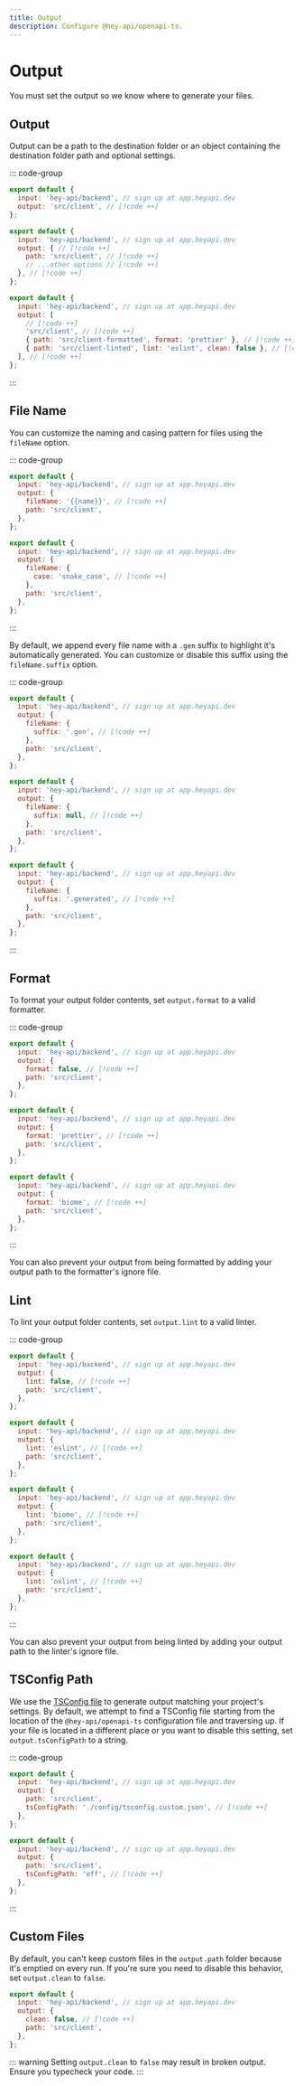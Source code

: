 ```yaml
---
title: Output
description: Configure @hey-api/openapi-ts.
---
```


# Output

You must set the output so we know where to generate your files.

## Output

Output can be a path to the destination folder or an object containing the destination folder path and optional settings.

::: code-group

```js [path]
export default {
  input: 'hey-api/backend', // sign up at app.heyapi.dev
  output: 'src/client', // [!code ++]
};
```

<!-- prettier-ignore-start -->
```js [object]
export default {
  input: 'hey-api/backend', // sign up at app.heyapi.dev
  output: { // [!code ++]
    path: 'src/client', // [!code ++]
    // ...other options // [!code ++]
  }, // [!code ++]
};
```
<!-- prettier-ignore-end -->

```js [array]
export default {
  input: 'hey-api/backend', // sign up at app.heyapi.dev
  output: [
    // [!code ++]
    'src/client', // [!code ++]
    { path: 'src/client-formatted', format: 'prettier' }, // [!code ++]
    { path: 'src/client-linted', lint: 'eslint', clean: false }, // [!code ++]
  ], // [!code ++]
};
```

<!-- prettier-ignore-end -->

:::

## File Name

You can customize the naming and casing pattern for files using the `fileName` option.

::: code-group

```js [default]
export default {
  input: 'hey-api/backend', // sign up at app.heyapi.dev
  output: {
    fileName: '{{name}}', // [!code ++]
    path: 'src/client',
  },
};
```

```js [snake_case]
export default {
  input: 'hey-api/backend', // sign up at app.heyapi.dev
  output: {
    fileName: {
      case: 'snake_case', // [!code ++]
    },
    path: 'src/client',
  },
};
```

:::

By default, we append every file name with a `.gen` suffix to highlight it's automatically generated. You can customize or disable this suffix using the `fileName.suffix` option.

::: code-group

```js [default]
export default {
  input: 'hey-api/backend', // sign up at app.heyapi.dev
  output: {
    fileName: {
      suffix: '.gen', // [!code ++]
    },
    path: 'src/client',
  },
};
```

```js [off]
export default {
  input: 'hey-api/backend', // sign up at app.heyapi.dev
  output: {
    fileName: {
      suffix: null, // [!code ++]
    },
    path: 'src/client',
  },
};
```

```js [custom]
export default {
  input: 'hey-api/backend', // sign up at app.heyapi.dev
  output: {
    fileName: {
      suffix: '.generated', // [!code ++]
    },
    path: 'src/client',
  },
};
```

:::

## Format

To format your output folder contents, set `output.format` to a valid formatter.

::: code-group

```js [disabled]
export default {
  input: 'hey-api/backend', // sign up at app.heyapi.dev
  output: {
    format: false, // [!code ++]
    path: 'src/client',
  },
};
```

```js [prettier]
export default {
  input: 'hey-api/backend', // sign up at app.heyapi.dev
  output: {
    format: 'prettier', // [!code ++]
    path: 'src/client',
  },
};
```

```js [biome]
export default {
  input: 'hey-api/backend', // sign up at app.heyapi.dev
  output: {
    format: 'biome', // [!code ++]
    path: 'src/client',
  },
};
```

:::

You can also prevent your output from being formatted by adding your output path to the formatter's ignore file.

## Lint

To lint your output folder contents, set `output.lint` to a valid linter.

::: code-group

```js [disabled]
export default {
  input: 'hey-api/backend', // sign up at app.heyapi.dev
  output: {
    lint: false, // [!code ++]
    path: 'src/client',
  },
};
```

```js [eslint]
export default {
  input: 'hey-api/backend', // sign up at app.heyapi.dev
  output: {
    lint: 'eslint', // [!code ++]
    path: 'src/client',
  },
};
```

```js [biome]
export default {
  input: 'hey-api/backend', // sign up at app.heyapi.dev
  output: {
    lint: 'biome', // [!code ++]
    path: 'src/client',
  },
};
```

```js [oxlint]
export default {
  input: 'hey-api/backend', // sign up at app.heyapi.dev
  output: {
    lint: 'oxlint', // [!code ++]
    path: 'src/client',
  },
};
```

:::

You can also prevent your output from being linted by adding your output path to the linter's ignore file.

## TSConfig Path

We use the [TSConfig file](https://www.typescriptlang.org/tsconfig/) to generate output matching your project's settings. By default, we attempt to find a TSConfig file starting from the location of the `@hey-api/openapi-ts` configuration file and traversing up. If your file is located in a different place or you want to disable this setting, set `output.tsConfigPath` to a string.

::: code-group

```js [custom]
export default {
  input: 'hey-api/backend', // sign up at app.heyapi.dev
  output: {
    path: 'src/client',
    tsConfigPath: './config/tsconfig.custom.json', // [!code ++]
  },
};
```

```js [off]
export default {
  input: 'hey-api/backend', // sign up at app.heyapi.dev
  output: {
    path: 'src/client',
    tsConfigPath: 'off', // [!code ++]
  },
};
```

:::

## Custom Files

By default, you can't keep custom files in the `output.path` folder because it's emptied on every run. If you're sure you need to disable this behavior, set `output.clean` to `false`.

```js
export default {
  input: 'hey-api/backend', // sign up at app.heyapi.dev
  output: {
    clean: false, // [!code ++]
    path: 'src/client',
  },
};
```

::: warning
Setting `output.clean` to `false` may result in broken output. Ensure you typecheck your code.
:::

<!--@include: ../../partials/examples.md-->
<!--@include: ../../partials/sponsors.md-->
